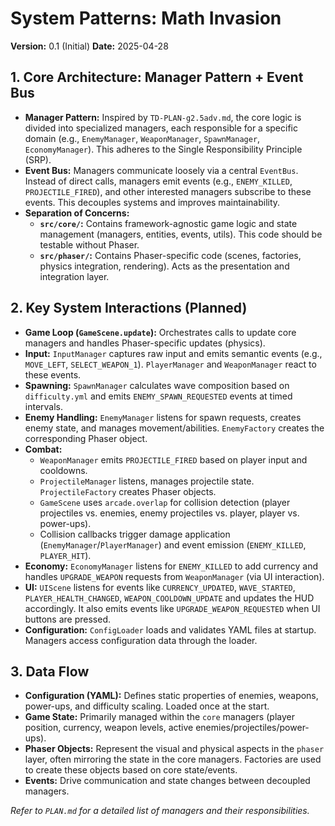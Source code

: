 # System Patterns: Math Invasion

**Version:** 0.1 (Initial)
**Date:** 2025-04-28

## 1. Core Architecture: Manager Pattern + Event Bus

*   **Manager Pattern:** Inspired by `TD-PLAN-g2.5adv.md`, the core logic is divided into specialized managers, each responsible for a specific domain (e.g., `EnemyManager`, `WeaponManager`, `SpawnManager`, `EconomyManager`). This adheres to the Single Responsibility Principle (SRP).
*   **Event Bus:** Managers communicate loosely via a central `EventBus`. Instead of direct calls, managers emit events (e.g., `ENEMY_KILLED`, `PROJECTILE_FIRED`), and other interested managers subscribe to these events. This decouples systems and improves maintainability.
*   **Separation of Concerns:**
    *   **`src/core/`:** Contains framework-agnostic game logic and state management (managers, entities, events, utils). This code should be testable without Phaser.
    *   **`src/phaser/`:** Contains Phaser-specific code (scenes, factories, physics integration, rendering). Acts as the presentation and integration layer.

## 2. Key System Interactions (Planned)

*   **Game Loop (`GameScene.update`):** Orchestrates calls to update core managers and handles Phaser-specific updates (physics).
*   **Input:** `InputManager` captures raw input and emits semantic events (e.g., `MOVE_LEFT`, `SELECT_WEAPON_1`). `PlayerManager` and `WeaponManager` react to these events.
*   **Spawning:** `SpawnManager` calculates wave composition based on `difficulty.yml` and emits `ENEMY_SPAWN_REQUESTED` events at timed intervals.
*   **Enemy Handling:** `EnemyManager` listens for spawn requests, creates enemy state, and manages movement/abilities. `EnemyFactory` creates the corresponding Phaser object.
*   **Combat:**
    *   `WeaponManager` emits `PROJECTILE_FIRED` based on player input and cooldowns.
    *   `ProjectileManager` listens, manages projectile state. `ProjectileFactory` creates Phaser objects.
    *   `GameScene` uses `arcade.overlap` for collision detection (player projectiles vs. enemies, enemy projectiles vs. player, player vs. power-ups).
    *   Collision callbacks trigger damage application (`EnemyManager`/`PlayerManager`) and event emission (`ENEMY_KILLED`, `PLAYER_HIT`).
*   **Economy:** `EconomyManager` listens for `ENEMY_KILLED` to add currency and handles `UPGRADE_WEAPON` requests from `WeaponManager` (via UI interaction).
*   **UI:** `UIScene` listens for events like `CURRENCY_UPDATED`, `WAVE_STARTED`, `PLAYER_HEALTH_CHANGED`, `WEAPON_COOLDOWN_UPDATE` and updates the HUD accordingly. It also emits events like `UPGRADE_WEAPON_REQUESTED` when UI buttons are pressed.
*   **Configuration:** `ConfigLoader` loads and validates YAML files at startup. Managers access configuration data through the loader.

## 3. Data Flow

*   **Configuration (YAML):** Defines static properties of enemies, weapons, power-ups, and difficulty scaling. Loaded once at the start.
*   **Game State:** Primarily managed within the `core` managers (player position, currency, weapon levels, active enemies/projectiles/power-ups).
*   **Phaser Objects:** Represent the visual and physical aspects in the `phaser` layer, often mirroring the state in the core managers. Factories are used to create these objects based on core state/events.
*   **Events:** Drive communication and state changes between decoupled managers.

*Refer to `PLAN.md` for a detailed list of managers and their responsibilities.*
